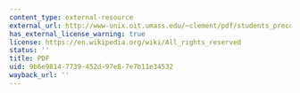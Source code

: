 ```yaml
---
content_type: external-resource
external_url: http://www-unix.oit.umass.edu/~clement/pdf/students_preconceptions_in_introductory_mechanics.pdf
has_external_license_warning: true
license: https://en.wikipedia.org/wiki/All_rights_reserved
status: ''
title: PDF
uid: 9b6e9814-7739-452d-97e8-7e7b11e34532
wayback_url: ''
---
```

